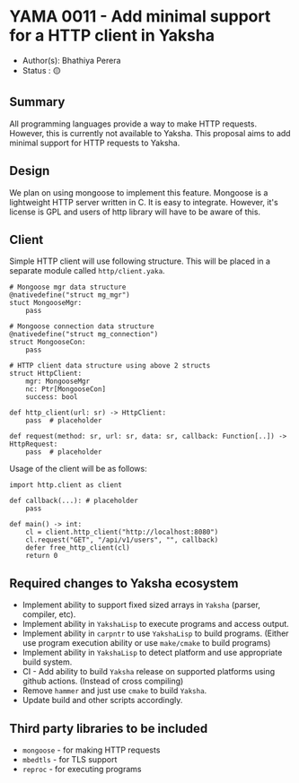 # YAMA 0011 - Add minimal support for a HTTP client in Yaksha

- Author(s): Bhathiya Perera
- Status   : 🟡

## Summary
All programming languages provide a way to make HTTP requests. However, this is currently not available to Yaksha. This proposal aims to add minimal support for HTTP requests to Yaksha.

## Design

We plan on using mongoose to implement this feature. Mongoose is a lightweight HTTP server written in C. It is easy to integrate. However, it's license is GPL and users of http library will have to be aware of this.

## Client

Simple HTTP client will use following structure. This will be placed in a separate module called `http/client.yaka`.


```yaksha
# Mongoose mgr data structure
@nativedefine("struct mg_mgr")
stuct MongooseMgr:
    pass

# Mongoose connection data structure
@nativedefine("struct mg_connection")
struct MongooseCon:
    pass

# HTTP client data structure using above 2 structs
struct HttpClient:
    mgr: MongooseMgr
    nc: Ptr[MongooseCon]
    success: bool

def http_client(url: sr) -> HttpClient:
    pass  # placeholder

def request(method: sr, url: sr, data: sr, callback: Function[..]) -> HttpRequest:
    pass  # placeholder
```

Usage of the client will be as follows:

```yaksha
import http.client as client

def callback(...): # placeholder
    pass

def main() -> int:
    cl = client.http_client("http://localhost:8080")
    cl.request("GET", "/api/v1/users", "", callback)
    defer free_http_client(cl)
    return 0
```

## Required changes to Yaksha ecosystem

* Implement ability to support fixed sized arrays in `Yaksha` (parser, compiler, etc). 
* Implement ability in `YakshaLisp` to execute programs and access output.
* Implement ability in `carpntr` to use `YakshaLisp` to build programs. (Either use program execution ability or use `make/cmake` to build programs)
* Implement ability in `YakshaLisp` to detect platform and use appropriate build system.
* CI - Add ability to build `Yaksha` release on supported platforms using github actions. (Instead of cross compiling)
* Remove `hammer` and just use `cmake` to build `Yaksha`.
* Update build and other scripts accordingly.

## Third party libraries to be included
* `mongoose` - for making HTTP requests
* `mbedtls` - for TLS support
* `reproc` - for executing programs
